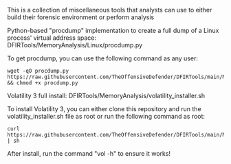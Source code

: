 This is a collection of miscellaneous tools that analysts can use to either build their forensic environment or perform analysis
 
Python-based "procdump" implementation to create a full dump of a Linux process' virtual address space: DFIRTools/MemoryAnalysis/Linux/procdump.py

To get procdump, you can use the following command as any user:
 
	wget -qO procdump.py https://raw.githubusercontent.com/TheOffensiveDefender/DFIRTools/main/MemoryAnalysis/Linux/procdump.py && chmod +x procdump.py
 
Volatility 3 full install: DFIRTools/MemoryAnalysis/volatility_installer.sh
 
To install Volatility 3, you can either clone this repository and run the volatility_installer.sh file as root or run the following command as root:
 
	curl https://raw.githubusercontent.com/TheOffensiveDefender/DFIRTools/main/MemoryAnalysis/volatility_installer.sh | sh

After install, run the command "vol -h" to ensure it works!
